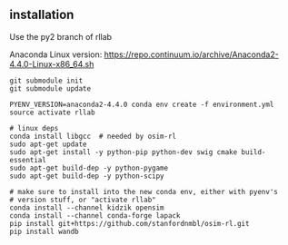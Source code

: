 installation
------------
Use the py2 branch of rllab

Anaconda Linux version: https://repo.continuum.io/archive/Anaconda2-4.4.0-Linux-x86_64.sh

```shell
git submodule init
git submodule update

PYENV_VERSION=anaconda2-4.4.0 conda env create -f environment.yml
source activate rllab

# linux deps
conda install libgcc  # needed by osim-rl
sudo apt-get update
sudo apt-get install -y python-pip python-dev swig cmake build-essential
sudo apt-get build-dep -y python-pygame
sudo apt-get build-dep -y python-scipy

# make sure to install into the new conda env, either with pyenv's
# version stuff, or "activate rllab"
conda install --channel kidzik opensim
conda install --channel conda-forge lapack
pip install git+https://github.com/stanfordnmbl/osim-rl.git
pip install wandb
```
